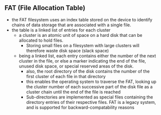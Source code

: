 
## FAT (File Allocation Table)
- the FAT filesystem uses an index table stored on the device to identify chains of data storage that are associated with a single file. 
- the table is a linked list of entries for each cluster
	- a cluster is an atomic unit of space on a hard disk that can be allocated to hold files.
		- Storing small files on a filesystem with large clusters will therefore waste disk space (slack space)
	- being a linked list, each entry contains either the number of the next cluster in the file, or else a marker indicating the end of the file, unused disk space, or special reserved areas of the disk.
		- also, the root directory of the disk contains the number of the first cluster of each file in that directory
		- this enables the operating system to traverse the FAT, looking up the cluster number of each successive part of the disk file as a cluster chain until the end of the file is reached
		- Sub-directories are implemented as special files containing the directory entries of their respective files.
FAT is a legacy system, and is supported for backward-compatability reasons
